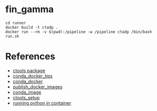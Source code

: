 # fin_gamma


```shell
cd runner
docker build -t ctadp .
docker run --rm -v $(pwd):/pipeline -w /pipeline ctadp /bin/bash run.sh
```

# References
- [ctools package](http://cta.irap.omp.eu/ctools/)
- [conda_docker_tips](https://jcristharif.com/conda-docker-tips.html)
- [conda_docker](https://uwekorn.com/2021/03/01/deploying-conda-environments-in-docker-how-to-do-it-right.html)
- [publish_docker_images](https://docs.github.com/en/actions/tutorials/publish-packages/publish-docker-images)
- [conda_image](https://pythonspeed.com/articles/activate-conda-dockerfile/)
- [ctools_setup](http://cta.irap.omp.eu/ctools/admin/install_conda.html)
- [running python in container](https://www.timsanteford.com/posts/running-a-python-script-in-docker/)


